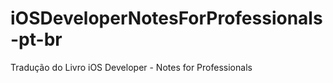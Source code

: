 # iOSDeveloperNotesForProfessionals-pt-br
Tradução do Livro iOS Developer - Notes for Professionals
